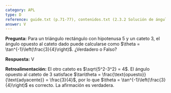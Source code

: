 ```yaml
---
category: APL
type: D
reference: guide.txt (p.71-77), contenidos.txt (2.3.2 Solución de ángulos en triángulos rectángulos)
answer: V
---
```


**Pregunta:**
Para un triángulo rectángulo con hipotenusa 5 y un cateto 3, el ángulo opuesto al cateto dado puede calcularse como $\theta = \tan^{-1}\left(\frac{3}{4}\right)$. ¿Verdadero o Falso?

**Respuesta:** V

**Retroalimentación:**
El otro cateto es $\sqrt{5^2-3^2} = 4$. El ángulo opuesto al cateto de 3 satisface $\tan\theta = \frac{\text{opuesto}}{\text{adyacente}} = \frac{3}{4}$, por lo que $\theta = \tan^{-1}\left(\frac{3}{4}\right)$ es correcto. La afirmación es verdadera.
